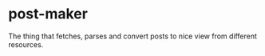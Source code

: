 # post-maker
The thing that fetches, parses and convert posts to nice view from different resources.
